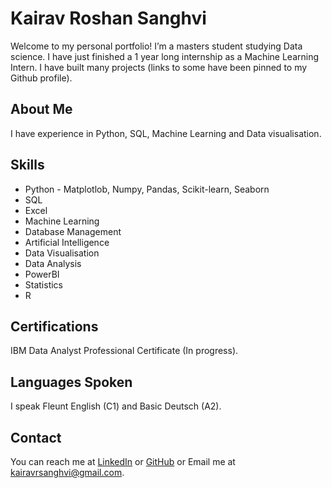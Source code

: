 # Kairav Roshan Sanghvi
Welcome to my personal portfolio! I’m a masters student studying Data science. I have just finished a 1 year long internship as a Machine Learning Intern. I have built many projects (links to some have been pinned to my Github profile). 

## About Me
I have experience in Python, SQL, Machine Learning and Data visualisation. 

## Skills
- Python - Matplotlob, Numpy, Pandas, Scikit-learn, Seaborn
- SQL
- Excel
- Machine Learning
- Database Management
- Artificial Intelligence
- Data Visualisation
- Data Analysis
- PowerBI
- Statistics
- R


## Certifications
IBM Data Analyst Professional Certificate (In progress).

## Languages Spoken
I speak Fleunt English (C1) and Basic Deutsch (A2).

## Contact
You can reach me at [LinkedIn](https://www.linkedin.com/in/kairav-sanghvi/) or [GitHub](https://github.com/kairav11) or Email me at kairavrsanghvi@gmail.com. 
